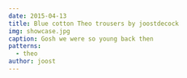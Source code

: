 ```yaml
---
date: 2015-04-13
title: Blue cotton Theo trousers by joostdecock
img: showcase.jpg
caption: Gosh we were so young back then
patterns:
  - theo
author: joost
---
```


